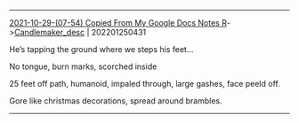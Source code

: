 ---
---

***
[2021-10-29-(07-54) Copied From My Google Docs Notes R](../../sessions/notes_brian/2021-10-29-(07-54)%20Copied%20From%20My%20Google%20Docs%20Notes%20R.md)->[Candlemaker_desc](Insights/Attach/Candlemaker_desc.md) | 202201250431

He’s tapping the ground where we steps his feet…

No tongue, burn marks, scorched inside

  

25 feet off path, humanoid, impaled through, large gashes, face peeld off.

Gore like christmas decorations, spread around brambles.

***